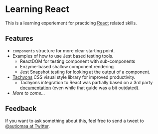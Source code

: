 # Learning React

This is a learning experiement for practicing [React](https://reactjs.org/) related skills.

## Features

- `components` structure for more clear starting point.
- Examples of how to use Jest based testing tools.
  - ReactDOM for testing component with sub-components
  - Enzyme-based shallow component rendering
  - Jest Snapshot testing for looking at the output of a component.
- [Tachyons](http://tachyons.io/) CSS visual style library for improved productivity.
  - Tachyons integration to React was partially based on a 3rd party [documentation](https://github.com/tachyons-css/tachyons-and-react) (even while that guide was a bit outdated).
- _More to come…_

## Feedback

If you want to ask something about this, feel free to send a tweet to [@autiomaa at Twitter](https://twitter.com/autiomaa).
